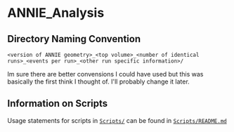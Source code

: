 # **ANNIE_Analysis**
 
## Directory Naming Convention
`<version of ANNIE geometry>_<top volume>_<number of identical runs>_<events per run>_<other run specific information>/`

Im sure there are better convensions I could have used but this was basically the first think I thought of. I'll probably change it later.

## Information on Scripts

Usage statements for scripts in [`Scripts/`](https://github.com/Noah-Everett/ANNIE_Analysis/tree/main/Scripts) can be found in [`Scripts/README.md`](https://github.com/Noah-Everett/ANNIE_gpvm/tree/main/bin#readme)